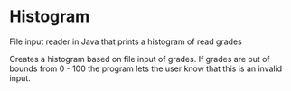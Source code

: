 # Histogram
File input reader in Java that prints a histogram of read grades

Creates a histogram based on file input of grades. If grades
are out of bounds from 0 - 100 the program lets the user know
that this is an invalid input.
